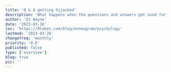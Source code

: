 ```yaml
---
title: 'Q & A getting hijacked'
description: 'What happens when the questions and answers get used for devise questions that were not intended'
author: 'DJ Wayne'
date: '2023-03-26'
loc: 'https://9takes.com/blog/enneagram/psychology'
lastmod: '2023-03-26'
changefreq: 'monthly'
priority: '0.6'
published: false
type: ['overview']
blog: true
pic: ''
---
```

